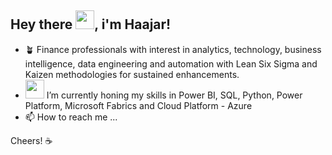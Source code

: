 ## Hey there <img src="https://github.com/TheDudeThatCode/TheDudeThatCode/blob/master/Assets/Hi.gif" width="30px">, i'm Haajar!

- 🪴 Finance professionals with interest in analytics, technology, business intelligence, data engineering and automation with Lean Six Sigma and Kaizen methodologies for sustained enhancements.
- <img src="https://github-production-user-asset-6210df.s3.amazonaws.com/51344005/276692264-9bfd8fba-9b7b-4f06-8b4e-0a44313e5baa.gif?X-Amz-Algorithm=AWS4-HMAC-SHA256&X-Amz-Credential=AKIAVCODYLSA53PQK4ZA%2F20231229%2Fus-east-1%2Fs3%2Faws4_request&X-Amz-Date=20231229T085853Z&X-Amz-Expires=300&X-Amz-Signature=9b560ee8d85c64f616bdf9e227dc25e6ae7ed3db98df0fe5414b56dacc7857b1&X-Amz-SignedHeaders=host&actor_id=150637830&key_id=0&repo_id=694738877" width="30px"> I’m currently honing my skills in Power BI, SQL, Python, Power Platform, Microsoft Fabrics and Cloud Platform - Azure
- 📫 How to reach me ...

Cheers! ☕

<!---
haajarsed/haajarsed is a ✨ special ✨ repository because its `README.md` (this file) appears on your GitHub profile.
You can click the Preview link to take a look at your changes.
--->
